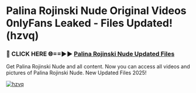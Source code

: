 # Palina Rojinski Nude Original Videos 0nlyFans Leaked - Files Updated! (hzvq)

<h3>🔴 CLICK HERE 🌐==►► <a href="https://tinyurl.com/y5r63du9" rel="nofollow">Palina Rojinski Nude Updated Files</a></h3>

Get Palina Rojinski Nude and all content. Now you can access all videos and pictures of Palina Rojinski Nude. New Updated Files 2025!

[![hzvq](https://i.imgur.com/UVo9nyh.gif)](https://tinyurl.com/y5r63du9)